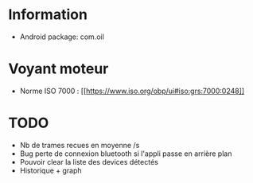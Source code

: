 # Information
- Android package: com.oil

# Voyant moteur
- Norme ISO 7000 : [[https://www.iso.org/obp/ui#iso:grs:7000:0248]]

# TODO
- Nb de trames recues en moyenne /s
- Bug perte de connexion bluetooth si l'appli passe en arrière plan
- Pouvoir clear la liste des devices détectés
- Historique + graph

